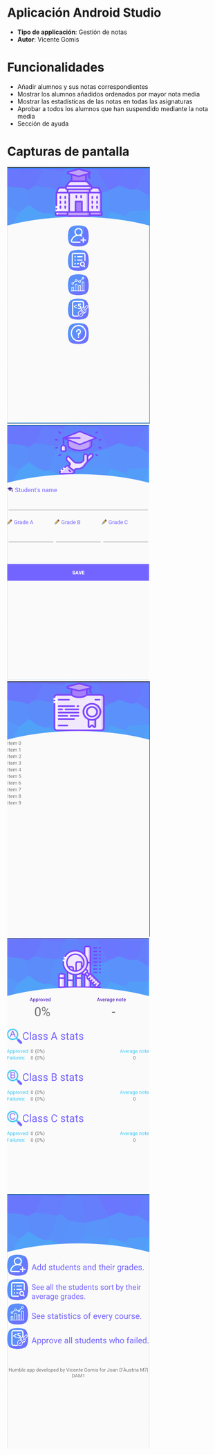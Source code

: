 # Aplicación Android Studio
- **Tipo de applicación**: Gestión de notas
- **Autor**: Vicente Gomis

# Funcionalidades
- Añadir alumnos y sus notas correspondientes
- Mostrar los alumnos añadidos ordenados por mayor nota media
- Mostrar las estadísticas de las notas en todas las asignaturas
- Aprobar a todos los alumnos que han suspendido mediante la nota media
- Sección de ayuda

# Capturas de pantalla

![Captura](https://github.com/DrGomis/App01_M7/blob/master/sc/sc_01.png)
![Captura](https://github.com/DrGomis/App01_M7/blob/master/sc/sc_02.png)
![Captura](https://github.com/DrGomis/App01_M7/blob/master/sc/sc_03.png)
![Captura](https://github.com/DrGomis/App01_M7/blob/master/sc/sc_04.png)
![Captura](https://github.com/DrGomis/App01_M7/blob/master/sc/sc_05.png)

 
